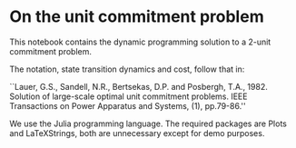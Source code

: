 # On the unit commitment problem
This notebook contains the dynamic programming solution to a 2-unit commitment problem.

The notation, state transition dynamics and cost, follow that in:

``Lauer, G.S., Sandell, N.R., Bertsekas, D.P. and Posbergh, T.A., 1982. Solution of large-scale optimal unit commitment problems. IEEE Transactions on Power Apparatus and Systems, (1), pp.79-86.''

We use the Julia programming language. The required packages are Plots and LaTeXStrings, both are unnecessary except for demo purposes.